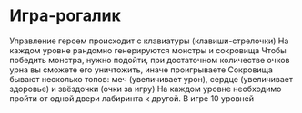 # Игра-рогалик
Управление героем происходит с клавиатуры (клавиши-стрелочки)
На каждом уровне рандомно генерируются монстры и сокровища
Чтобы победить монстра, нужно подойти, при достаточном количестве очков урна вы сможете его уничтожить, иначе проигрываете
Сокровища бывают несколько топов: меч (увеличивает урон), сердце (увеличивает здоровье) и звёздочки (очки за игру)
На каждом уровне необходимо пройти от одной двери лабиринта к другой. В игре 10 уровней
